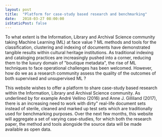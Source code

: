 ```yaml
---
layout: post
title:  "Platform for case-study based research and benchmarking"
date:   2018-03-27 08:00:00
isStaticPost: false
---
```




To what extent is the Information, Library and Archival Science community taking Machine Learning (ML) at face value ? ML methods and tools for the classification, clustering and indexing of documents have demonstrated tangible results within cultural heritage institutions. As traditional indexing and cataloging practices are increasingly pushed into a corner, reducing them to the luxury domain of "boutique metadata", the rise of ML techniques to face operational challenges has been welcomed. However, how do we as a research community assess the quality of the outcomes of both supervised and unsupervised ML ?

This website wishes to offer a platform to share case-study based research within the Information, Library and Archival Science community. As underlined by for example André Vellino (2016) and Anne J. Gilliland (2017), there is an increasing need to work with dirty" real-life document sets instead of sterile, cleaned and marked up test sets which are traditionally used for benchmarking purposes. Over the next few months, this website will aggregate a set of varying case-studies, for which both the research paper, the method and tools alongside the source data will be made available as open data.



<img class="img-responsive feature-image" src="{{ site.baseurl }}/img/posts/measuring.jpg" style="display:none">